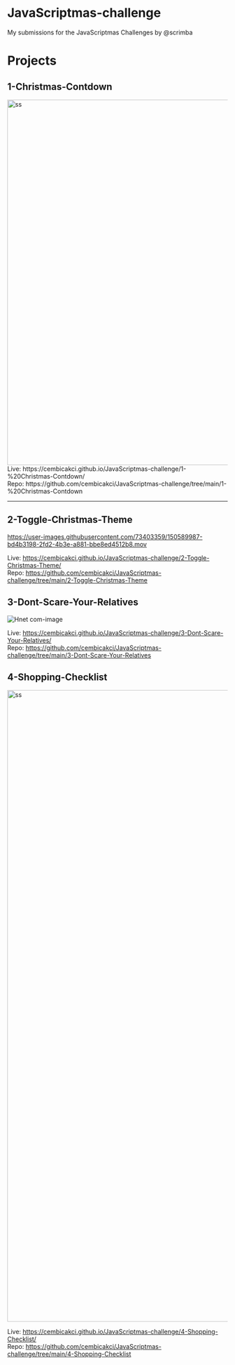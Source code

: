 # JavaScriptmas-challenge
My submissions for the JavaScriptmas Challenges by @scrimba

# Projects

## 1-Christmas-Contdown
<img width="833" alt="ss" src="https://user-images.githubusercontent.com/73403359/150405553-c282d144-2a73-4495-b64b-8e56da98e6ab.png">
Live: https://cembicakci.github.io/JavaScriptmas-challenge/1-%20Christmas-Contdown/ <br>
Repo: https://github.com/cembicakci/JavaScriptmas-challenge/tree/main/1-%20Christmas-Contdown

---

## 2-Toggle-Christmas-Theme

https://user-images.githubusercontent.com/73403359/150589987-bd4b3198-2fd2-4b3e-a881-bbe8ed4512b8.mov


Live: https://cembicakci.github.io/JavaScriptmas-challenge/2-Toggle-Christmas-Theme/ <br>
Repo: https://github.com/cembicakci/JavaScriptmas-challenge/tree/main/2-Toggle-Christmas-Theme

## 3-Dont-Scare-Your-Relatives

![Hnet com-image](https://user-images.githubusercontent.com/73403359/150696329-8059b25f-2789-4fa9-8f08-889ca4df4435.gif)


Live: https://cembicakci.github.io/JavaScriptmas-challenge/3-Dont-Scare-Your-Relatives/ <br>
Repo: https://github.com/cembicakci/JavaScriptmas-challenge/tree/main/3-Dont-Scare-Your-Relatives

## 4-Shopping-Checklist

<img width="1440" alt="ss" src="https://user-images.githubusercontent.com/73403359/151048680-e30d23e3-45b5-4ba8-9e5e-7e5ae60453fa.png">

Live: https://cembicakci.github.io/JavaScriptmas-challenge/4-Shopping-Checklist/ <br>
Repo: https://github.com/cembicakci/JavaScriptmas-challenge/tree/main/4-Shopping-Checklist

